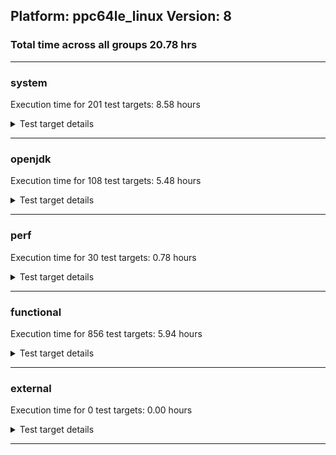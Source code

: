## Platform: ppc64le_linux Version: 8 
### Total time across all groups 20.78 hrs 
---

###  system
 Execution time for  201  test targets:  8.58  hours
<details><summary>Test target details</summary>

| Test Target Name | Time |
| --- | --- |
| TestJlmRemoteThreadAuth_0 | 758421.00  ms|
| TestJlmRemoteThreadAuth_1 | 730643.00  ms|
| TestJlmRemoteThreadNoAuth_0 | 720322.00  ms|
| TestJlmRemoteThreadNoAuth_1 | 700472.00  ms|
| MiniMix_aot_5m_0 | 691215.00  ms|
| TestJlmRemoteClassAuth_0 | 670221.00  ms|
| TestJlmRemoteClassNoAuth_0 | 651254.00  ms|
| TestJlmRemoteClassAuth_1 | 645813.00  ms|
| TestJlmRemoteClassNoAuth_1 | 628321.00  ms|
| SharedClasses.SCM23.MultiCL_0 | 563553.00  ms|
| SharedClasses.SCM23.MultiCL_1 | 494131.00  ms|
| SharedClasses.SCM23.MultiThreadMultiCL_1 | 412065.00  ms|
| SharedClasses.SCM23.MultiThreadMultiCL_0 | 399437.00  ms|
| TestJlmRemoteMemoryAuth_0 | 355839.00  ms|
| ConcurrentLoadTest_5m_1 | 350662.00  ms|
| ConcurrentLoadTest_5m_0 | 347941.00  ms|
| MiniMix_5m_0 | 345604.00  ms|
| TestJlmRemoteMemoryNoAuth_0 | 344053.00  ms|
| MiniMix_5m_1 | 343866.00  ms|
| MiniMix_5min_jdk8_0 | 331696.00  ms|
| TestJlmRemoteMemoryAuth_1 | 331157.00  ms|
| TestJlmRemoteMemoryNoAuth_1 | 321548.00  ms|
| DBBLoadTest_5m_1 | 312552.00  ms|
| NioLoadTest_5m_1 | 310542.00  ms|
| NioLoadTest_5m_0 | 310447.00  ms|
| DBBLoadTest_5m_0 | 310130.00  ms|
| MauveSingleThrdLoad_J9_5m_0 | 306028.00  ms|
| MauveSingleInvocLoad_J9_5m_0 | 305856.00  ms|
| MauveSingleInvocLoad_J9_5m_1 | 305613.00  ms|
| MauveSingleThrdLoad_J9_5m_1 | 305522.00  ms|
| DaaLoadTest_daa1_5m_0 | 305141.00  ms|
| DaaLoadTest_all_5m_0 | 305055.00  ms|
| MauveMultiThrdLoad_5m_1 | 305054.00  ms|
| LambdaLoadTest_J9_5m_0 | 305054.00  ms|
| LambdaLoadTest_CS_5m_0 | 304980.00  ms|
| DaaLoadTest_daa2_5m_0 | 304977.00  ms|
| DaaLoadTest_daa1_CS_5m_0 | 304907.00  ms|
| DaaLoadTest_daa3_5m_0 | 304827.00  ms|
| DaaLoadTest_all_CS_5m_0 | 304782.00  ms|
| HeapHogLoadTest_5m_0 | 304756.00  ms|
| LambdaLoadTest_HS_5m_1 | 304751.00  ms|
| DaaLoadTest_daa1_5m_1 | 304743.00  ms|
| MauveMultiThrdLoad_5m_0 | 304742.00  ms|
| DaaLoadTest_daa2_CS_5m_0 | 304714.00  ms|
| LambdaLoadTest_J9_5m_1 | 304654.00  ms|
| ObjectTreeLoadTest_5m_0 | 304644.00  ms|
| LambdaLoadTest_HS_5m_0 | 304480.00  ms|
| DaaLoadTest_all_5m_1 | 304475.00  ms|
| DaaLoadTest_daa3_CS_5m_0 | 304474.00  ms|
| ClassLoadingTest_CS_5m_0 | 304468.00  ms|
| DaaLoadTest_daa2_5m_1 | 304468.00  ms|
| MathLoadTest_bigdecimal_CS_5m_0 | 304457.00  ms|
| MathLoadTest_all_CS_5m_0 | 304433.00  ms|
| MathLoadTest_autosimd_CS_5m_0 | 304300.00  ms|
| HeapHogLoadTest_5m_1 | 304214.00  ms|
| DaaLoadTest_daa3_5m_1 | 304184.00  ms|
| ObjectTreeLoadTest_5m_1 | 304137.00  ms|
| ClassLoadingTest_5m_0 | 304137.00  ms|
| MauveSingleInvocLoad_HS_5m_0 | 304129.00  ms|
| MauveSingleThrdLoad_HS_5m_0 | 304129.00  ms|
| ClassLoadingTest_5m_1 | 304002.00  ms|
| MathLoadTest_all_5m_1 | 303934.00  ms|
| MauveSingleThrdLoad_HS_5m_1 | 303868.00  ms|
| MathLoadTest_bigdecimal_5m_1 | 303858.00  ms|
| MauveSingleInvocLoad_HS_5m_1 | 303850.00  ms|
| UtilLoadTest_5m_1 | 303842.00  ms|
| MathLoadTest_autosimd_5m_1 | 303756.00  ms|
| LangLoadTest_5m_1 | 303746.00  ms|
| UtilLoadTest_5m_0 | 303724.00  ms|
| MathLoadTest_bigdecimal_5m_0 | 303720.00  ms|
| MathLoadTest_all_5m_0 | 303676.00  ms|
| LangLoadTest_5m_0 | 303568.00  ms|
| MathLoadTest_autosimd_5m_0 | 303545.00  ms|
| HCRLateAttachWorkload_0 | 266501.00  ms|
| HCRLateAttachWorkload_1 | 255337.00  ms|
| SharedClasses.SCM23.MultiThread_1 | 235231.00  ms|
| SharedClasses.SCM23.MultiThread_0 | 232270.00  ms|
| MauveSingleThrdLoad_HS_0 | 207944.00  ms|
| SharedClasses.SCM01.SingleCL_0 | 190752.00  ms|
| MauveMultiThrdLoad_0 | 162693.00  ms|
| ConcurrentLoadTest_0 | 161741.00  ms|
| TestJlmRemoteNotifierProxyAuth_0 | 149087.00  ms|
| TestJlmRemoteNotifierProxyAuth_1 | 145368.00  ms|
| NioLoadTest_0 | 141283.00  ms|
| SharedClasses.SCM01.MultiCL_0 | 129537.00  ms|
| SharedClasses.SCM01.MultiCL_1 | 128225.00  ms|
| SC_Softmx_UpDown_1 | 120855.00  ms|
| SC_Softmx_UpDown_0 | 116338.00  ms|
| SC_Softmx_Increase_1 | 110055.00  ms|
| SC_Softmx_Increase_0 | 109478.00  ms|
| SharedClassesAPI_0 | 100054.00  ms|
| SharedClassesAPI_1 | 98353.00  ms|
| SharedClasses.SCM01.MultiThreadMultiCL_1 | 97592.00  ms|
| MathLoadTest_all_0 | 96601.00  ms|
| SharedClasses.SCM01.MultiThreadMultiCL_0 | 94865.00  ms|
| MathLoadTest_bigdecimal_0 | 88158.00  ms|
| SharedClasses.SCM01.MultiThread_1 | 64933.00  ms|
| SharedClasses.SCM01.MultiThread_0 | 64523.00  ms|
| SharedClasses.SCM23.SingleCL_1 | 49148.00  ms|
| SharedClasses.SCM23.SingleCL_0 | 48387.00  ms|
| SharedClasses.SCM01.SingleCL_1 | 48186.00  ms|
| ParallelStreamsLoadTest_J9_0 | 45483.00  ms|
| ParallelStreamsLoadTest_CS_0 | 44926.00  ms|
| ParallelStreamsLoadTest_J9_1 | 41747.00  ms|
| ClassLoadingTest_0 | 39599.00  ms|
| LockingLoadTest_0 | 33809.00  ms|
| LockingLoadTest_1 | 32738.00  ms|
| TestJlmLocal_0 | 28207.00  ms|
| ParallelStreamsLoadTest_HS_1 | 28205.00  ms|
| TestJlmLocal_1 | 27293.00  ms|
| ParallelStreamsLoadTest_HS_0 | 26866.00  ms|
| SharedClassesWorkload_0 | 19622.00  ms|
| SharedClassesWorkload_1 | 19517.00  ms|
| DirectByteBufferLoadTest_0 | 19205.00  ms|
| OAuthTest_0 | 13990.00  ms|
| UtilLoadTest_0 | 8685.00  ms|
| LangLoadTest_0 | 8518.00  ms|
| MauveSingleInvocLoad_HS_0 | 7767.00  ms|
| MathLoadTest_autosimd_0 | 5867.00  ms|
| jcstress_SampleTestBench_0 | 5855.00  ms|
| TestIBMJlmLocal_0 | 2933.00  ms|
| TestIBMJlmLocal_1 | 2728.00  ms|
| LambdaLoadTest_Hotspot_0 | 2605.00  ms|
| MachineInfo_0 | 653.00  ms|
| JdiTest_2 | 21.00  ms|
| JdiTest_1 | 21.00  ms|
| JdiTest_0 | 21.00  ms|
| MauveSingleInvocLoad_CS_5m_0 | 20.00  ms|
| MauveSingleThrdLoad_CS_5m_0 | 20.00  ms|
| MauveMultiThrdLoad_CS_5m_0 | 19.00  ms|
| TestJlmRemoteMemoryNoAuth_2 | 19.00  ms|
| ConcurrentLoadTest_5m_2 | 17.00  ms|
| MiniMix_5m_2 | 17.00  ms|
| MathLoadTest_all_5m_2 | 17.00  ms|
| DBBLoadTest_5m_2 | 17.00  ms|
| LockingLoadTest_2 | 17.00  ms|
| UtilLoadTest_5m_2 | 16.00  ms|
| SC_Softmx_JitAot_Linux_1 | 16.00  ms|
| LangLoadTest_5m_2 | 16.00  ms|
| HCRLateAttachWorkload_2 | 16.00  ms|
| TestIBMJlmRemoteClassNoAuth_SE80_Linux_1 | 16.00  ms|
| TestIBMJlmRemoteClassNoAuth_SE80_0 | 16.00  ms|
| SC_Softmx_JitAot_Linux_0 | 16.00  ms|
| TestIBMJlmRemoteClassAuth_SE80_1 | 16.00  ms|
| TestJlmRemoteMemoryAuth_2 | 15.00  ms|
| SC_Softmx_JitAot_1 | 15.00  ms|
| SC_Softmx_JitAot_0 | 15.00  ms|
| MauveMultiThrdLoad_5m_2 | 15.00  ms|
| TestIBMJlmRemoteClassAuth_SE80_0 | 15.00  ms|
| ClassLoadingTest_5m_2 | 15.00  ms|
| TestIBMJlmRemoteClassAuth_SE80_Linux_1 | 15.00  ms|
| TestIBMJlmRemoteMemoryNoAuth_SE80_Linux_0 | 15.00  ms|
| TestIBMJlmRemoteMemoryAuth_SE80_Linux_0 | 15.00  ms|
| MauveSingleInvocLoad_HS_5m_2 | 15.00  ms|
| TestJlmRemoteClassNoAuth_2 | 15.00  ms|
| TestIBMJlmRemoteClassNoAuth_SE80_1 | 15.00  ms|
| TestJlmRemoteThreadNoAuth_2 | 15.00  ms|
| TestIBMJlmRemoteMemoryNoAuth_SE80_Linux_1 | 15.00  ms|
| TestIBMJlmRemoteMemoryNoAuth_SE80_0 | 15.00  ms|
| TestIBMJlmRemoteClassNoAuth_SE80_Linux_0 | 15.00  ms|
| TestIBMJlmRemoteMemoryAuth_SE80_Linux_1 | 15.00  ms|
| TestIBMJlmRemoteMemoryAuth_SE80_1 | 15.00  ms|
| TestJlmRemoteNotifierProxyAuth_2 | 15.00  ms|
| TestIBMJlmRemoteClassAuth_SE80_Linux_0 | 15.00  ms|
| MathLoadTest_autosimd_5m_2 | 14.00  ms|
| TestIBMJlmRemoteMemoryNoAuth_SE80_1 | 14.00  ms|
| TestIBMJlmRemoteMemoryAuth_SE80_0 | 14.00  ms|
| TestJlmRemoteThreadAuth_2 | 14.00  ms|
| TestJlmLocal_2 | 14.00  ms|
| TestJlmRemoteClassAuth_2 | 14.00  ms|
| MathLoadTest_bigdecimal_5m_2 | 14.00  ms|
| LambdaLoadTest_HS_5m_2 | 14.00  ms|
| NioLoadTest_5m_2 | 14.00  ms|
| MauveSingleThrdLoad_HS_1 | 14.00  ms|
| UtilLoadTest_2 | 14.00  ms|
| ParallelStreamsLoadTest_HS_2 | 13.00  ms|
| MauveSingleThrdLoad_HS_5m_2 | 13.00  ms|
| UtilLoadTest_1 | 13.00  ms|
| ClassLoadingTest_2 | 13.00  ms|
| MauveMultiThrdLoad_2 | 13.00  ms|
| ClassLoadingTest_1 | 13.00  ms|
| MathLoadTest_all_1 | 13.00  ms|
| MathLoadTest_bigdecimal_1 | 13.00  ms|
| MathLoadTest_all_2 | 13.00  ms|
| MathLoadTest_autosimd_1 | 13.00  ms|
| MathLoadTest_autosimd_2 | 13.00  ms|
| LangLoadTest_1 | 13.00  ms|
| MauveMultiThrdLoad_1 | 13.00  ms|
| NioLoadTest_2 | 13.00  ms|
| ConcurrentLoadTest_2 | 12.00  ms|
| MauveSingleInvocLoad_HS_1 | 12.00  ms|
| ConcurrentLoadTest_1 | 12.00  ms|
| LangLoadTest_2 | 12.00  ms|
| DirectByteBufferLoadTest_1 | 12.00  ms|
| LambdaLoadTest_Hotspot_1 | 12.00  ms|
| MathLoadTest_bigdecimal_2 | 12.00  ms|
| NioLoadTest_1 | 12.00  ms|
| MauveSingleInvocLoad_HS_2 | 12.00  ms|
| DirectByteBufferLoadTest_2 | 12.00  ms|
| MauveSingleThrdLoad_HS_2 | 12.00  ms|
| LambdaLoadTest_Hotspot_2 | 12.00  ms|
</details>

---

###  openjdk
 Execution time for  108  test targets:  5.48  hours
<details><summary>Test target details</summary>

| Test Target Name | Time |
| --- | --- |
| jdk_security3_1 | 1283429.00  ms|
| jdk_security3_0 | 1266617.00  ms|
| hotspot_jre_0 | 1213611.00  ms|
| jdk_jfr_0 | 1163857.00  ms|
| jdk_jfr_1 | 1017109.00  ms|
| hotspot_jre_1 | 1016337.00  ms|
| jdk_other_0 | 981090.00  ms|
| jdk_other_1 | 978230.00  ms|
| jdk_nio_0 | 807842.00  ms|
| jdk_util_0 | 744400.00  ms|
| jdk_nio_1 | 715399.00  ms|
| jdk_util_1 | 677623.00  ms|
| jdk_jdi_0 | 585694.00  ms|
| jdk_rmi_0 | 518467.00  ms|
| jdk_rmi_1 | 478232.00  ms|
| jdk_net_0 | 371628.00  ms|
| jdk_net_1 | 346414.00  ms|
| jdk_jmx_0 | 309957.00  ms|
| hotspot_custom_0 | 306887.00  ms|
| hotspot_custom_1 | 305746.00  ms|
| jdk_beans_0 | 280633.00  ms|
| jdk_tools_0 | 265804.00  ms|
| jdk_lang_1 | 262642.00  ms|
| jdk_lang_0 | 241206.00  ms|
| jdk_jmx_1 | 236428.00  ms|
| jdk_security4_0 | 233601.00  ms|
| jdk_security4_1 | 232058.00  ms|
| jdk_tools_1 | 180873.00  ms|
| jdk_jdi_jdk8_1 | 180649.00  ms|
| jdk_jdi_jdk8_0 | 179954.00  ms|
| jdk_imageio_1 | 176037.00  ms|
| jdk_beans_1 | 175188.00  ms|
| jdk_imageio_0 | 170796.00  ms|
| jdk_instrument_0 | 166899.00  ms|
| jdk_instrument_1 | 140285.00  ms|
| jdk_security1_0 | 139855.00  ms|
| jdk_math_0 | 139292.00  ms|
| jdk_security1_1 | 137008.00  ms|
| jdk_math_1 | 135029.00  ms|
| jdk_security2_0 | 128264.00  ms|
| jdk_security2_1 | 120903.00  ms|
| jdk_time_0 | 105256.00  ms|
| jdk_io_0 | 97294.00  ms|
| jdk_time_1 | 94727.00  ms|
| jdk_io_1 | 85589.00  ms|
| jdk_management_0 | 71080.00  ms|
| jdk_management_1 | 56012.00  ms|
| jdk_text_0 | 48291.00  ms|
| jdk_text_1 | 40078.00  ms|
| jdk_custom_0 | 37862.00  ms|
| jdk_custom_1 | 28812.00  ms|
| langtools_custom_0 | 11014.00  ms|
| langtools_custom_1 | 7842.00  ms|
| hotspot_compiler_0 | 5873.00  ms|
| hotspot_compiler_1 | 4419.00  ms|
| hotspot_serviceability_1 | 4373.00  ms|
| hotspot_gc_1 | 4368.00  ms|
| hotspot_serviceability_0 | 4252.00  ms|
| hotspot_gc_0 | 4199.00  ms|
| hotspot_runtime_1 | 3946.00  ms|
| hotspot_runtime_0 | 3941.00  ms|
| hotspot_all_0 | 3752.00  ms|
| jdk_swing_2 | 27.00  ms|
| jdk_2d_1 | 21.00  ms|
| jdk_security4_2 | 20.00  ms|
| jdk_awt_0 | 20.00  ms|
| jdk_awt_2 | 20.00  ms|
| jdk_sound_0 | 19.00  ms|
| jdk_sound_2 | 19.00  ms|
| jdk_2d_2 | 19.00  ms|
| jdk_2d_0 | 19.00  ms|
| jdk_swing_1 | 18.00  ms|
| jdk_awt_1 | 18.00  ms|
| jdk_sound_1 | 18.00  ms|
| jdk_jdi_jdk8_2 | 18.00  ms|
| jdk_swing_0 | 17.00  ms|
| jdk_custom_2 | 17.00  ms|
| hotspot_all_1 | 17.00  ms|
| jdk_net_2 | 16.00  ms|
| jdk_lang_2 | 16.00  ms|
| jdk_instrument_2 | 16.00  ms|
| jdk_util_2 | 16.00  ms|
| jdk_nio_2 | 16.00  ms|
| jdk_management_2 | 16.00  ms|
| jdk_tools_2 | 15.00  ms|
| jdk_math_2 | 15.00  ms|
| jdk_jmx_2 | 15.00  ms|
| jdk_time_2 | 15.00  ms|
| jdk_other_2 | 15.00  ms|
| jdk_jfr_2 | 15.00  ms|
| jdk_beans_2 | 15.00  ms|
| hotspot_all_2 | 15.00  ms|
| jdk_security3_2 | 15.00  ms|
| jdk_text_2 | 14.00  ms|
| jdk_security2_2 | 14.00  ms|
| jdk_security1_2 | 14.00  ms|
| jdk_rmi_2 | 14.00  ms|
| hotspot_compiler_2 | 14.00  ms|
| jdk_imageio_2 | 14.00  ms|
| hotspot_jre_2 | 14.00  ms|
| hotspot_serviceability_2 | 14.00  ms|
| jdk_io_2 | 13.00  ms|
| langtools_custom_2 | 13.00  ms|
| hotspot_custom_2 | 13.00  ms|
| hotspot_runtime_2 | 13.00  ms|
| hotspot_gc_2 | 13.00  ms|
| jdk_jdi_1 | 11.00  ms|
| jdk_jdi_2 | 11.00  ms|
</details>

---

###  perf
 Execution time for  30  test targets:  0.78  hours
<details><summary>Test target details</summary>

| Test Target Name | Time |
| --- | --- |
| renaissance-fj-kmeans_0 | 434206.00  ms|
| renaissance-movie-lens_0 | 390105.00  ms|
| renaissance-als_0 | 321516.00  ms|
| renaissance-future-genetic_0 | 281900.00  ms|
| renaissance-chi-square_0 | 199749.00  ms|
| renaissance-philosophers_0 | 183571.00  ms|
| renaissance-gauss-mix_0 | 172015.00  ms|
| renaissance-dec-tree_0 | 160120.00  ms|
| renaissance-mnemonics_0 | 146231.00  ms|
| renaissance-par-mnemonics_0 | 128899.00  ms|
| renaissance-finagle-http_0 | 97934.00  ms|
| renaissance-log-regression_0 | 84536.00  ms|
| dacapo-eclipse_0 | 66420.00  ms|
| renaissance-scala-kmeans_0 | 41426.00  ms|
| dacapo-jython_0 | 31475.00  ms|
| dacapo-h2_0 | 25772.00  ms|
| dacapo-avrora_0 | 15667.00  ms|
| dacapo-sunflow_0 | 8089.00  ms|
| dacapo-pmd_0 | 7042.00  ms|
| dacapo-luindex_0 | 5838.00  ms|
| dacapo-xalan_0 | 4891.00  ms|
| dacapo-fop_0 | 4687.00  ms|
| renaissance-akka-uct_0 | 28.00  ms|
| dacapo-lusearch-fix_0 | 28.00  ms|
| renaissance-naive-bayes_0 | 28.00  ms|
| renaissance-finagle-chirper_0 | 25.00  ms|
| renaissance-db-shootout_0 | 24.00  ms|
| dacapo-tomcat_0 | 22.00  ms|
| IdleMicrobenchmark_J9_0 | 22.00  ms|
| IdleMicrobenchmark_HS_0 | 20.00  ms|
</details>

---

###  functional
 Execution time for  856  test targets:  5.94  hours
<details><summary>Test target details</summary>

| Test Target Name | Time |
| --- | --- |
| cmdLineTester_vmRuntimeState_0 | 1517356.00  ms|
| testJITServer_0 | 707110.00  ms|
| testJITServer_1 | 705731.00  ms|
| testDefaultDisclaimMemory_3 | 695107.00  ms|
| testSoftMxDisclaimMemory_3 | 667687.00  ms|
| testSCCacheManagement_0 | 640984.00  ms|
| SyntheticGCWorkload_DoubleMap_J9_0 | 600698.00  ms|
| testRASAPI_0 | 517661.00  ms|
| jsr292Test_JitCount0_jdk8_0 | 401399.00  ms|
| threadMXBeanTestSuite1_7 | 400900.00  ms|
| jit_hw_0 | 379081.00  ms|
| StringPeepholeTest_0 | 363201.00  ms|
| threadMXBeanTestSuite2_3 | 345091.00  ms|
| threadMXBeanTestSuite2_0 | 344899.00  ms|
| threadMXBeanTestSuite1_4 | 328863.00  ms|
| jit_hwWarm_0 | 308690.00  ms|
| jit_jar_0 | 302207.00  ms|
| cmdLineTester_GCRegressionTests_3 | 259851.00  ms|
| cmdLineTester_GCRegressionTests_2 | 256143.00  ms|
| cmdLineTester_GCRegressionTests_0 | 254684.00  ms|
| cmdLineTester_GCRegressionTests_1 | 252702.00  ms|
| cmdLineTester_jvmtitests_hcr_SE80_3 | 201413.00  ms|
| J9vmTest_4 | 179873.00  ms|
| J9vmTest_3 | 179574.00  ms|
| J9vmTest_0 | 171452.00  ms|
| J9vmTest_5 | 170668.00  ms|
| cmdLineTester_jvmtitests_hcr_OSRG_nongold_SE80_3 | 163313.00  ms|
| cmdLineTester_jvmtitests_hcr_OSRG_nongold_SE80_4 | 162731.00  ms|
| cmdLineTester_jvmtitests_hcr_OSRG_nongold_SE80_1 | 162335.00  ms|
| MBCS_Tests_charsets_0 | 156748.00  ms|
| jsr335tests_SE80_1 | 146961.00  ms|
| MBCS_Tests_charsets8_0 | 145847.00  ms|
| jit_tr_0 | 141718.00  ms|
| cmdLineTester_verbosetest_1 | 127784.00  ms|
| SharedCPEntryInvokerTests_2 | 123056.00  ms|
| TestArrayCopy_0 | 121716.00  ms|
| TestArrayCopy_2 | 121707.00  ms|
| TestArrayCopy_openj9_none_SCC_0 | 121553.00  ms|
| TestArrayCopy_openj9_none_SCC_2 | 121547.00  ms|
| TestArrayCopy_3 | 121440.00  ms|
| TestArrayCopy_1 | 121379.00  ms|
| TestArrayCopy_openj9_none_SCC_3 | 121223.00  ms|
| TestArrayCopy_openj9_none_SCC_1 | 121207.00  ms|
| cmdLineTester_verbosetest_6 | 119977.00  ms|
| cmdLineTester_shrcdbgddrext_1 | 114235.00  ms|
| cmdLineTester_pltest_0 | 114064.00  ms|
| cmdLineTester_verbosetest_2 | 111242.00  ms|
| jsr335tests_SE80_3 | 110236.00  ms|
| cmdLineTester_shrcdbgddrext_0 | 109922.00  ms|
| jsr335tests_SE80_5 | 108830.00  ms|
| cmdLineTester_pltest_j9sig_ext_0 | 108081.00  ms|
| cmdLineTester_verbosetest_0 | 104343.00  ms|
| cmdLineTester_verbosetest_3 | 102727.00  ms|
| jsr335tests_SE80_4 | 102084.00  ms|
| jsr335tests_SE80_7 | 98245.00  ms|
| jsr335tests_SE80_2 | 89759.00  ms|
| cmdLineTester_fieldwatchtests_0 | 86031.00  ms|
| gc_rwlocktest_0 | 80117.00  ms|
| jsr335tests_SE80_0 | 79339.00  ms|
| gcPolicyNogcOOMTest_0 | 75348.00  ms|
| testSoftMxDisclaimMemory_1 | 72388.00  ms|
| cmdLineTester_classesdbgddrext_1 | 71868.00  ms|
| cmdLineTester_jvmtitests_hcr_OSRG_nongold_SE80_0 | 70420.00  ms|
| testSoftMxLocal_3 | 69316.00  ms|
| cmdLineTester_classesdbgddrext_0 | 66898.00  ms|
| testOSMXBeanLocal_0 | 66424.00  ms|
| testOSMXBeanLocal_1 | 66179.00  ms|
| cmdLineTest_J9test_extended_0 | 66078.00  ms|
| testvmcheck_0 | 65246.00  ms|
| testSoftMxLocal_1 | 63237.00  ms|
| testSoftMxLocal_2 | 62128.00  ms|
| testOSMXBeanRemote_0 | 62109.00  ms|
| testGuestOSMXBeanRemote_0 | 61820.00  ms|
| testOSMXBeanRemote_1 | 61743.00  ms|
| testGuestOSMXBeanRemote_1 | 61726.00  ms|
| regressionBucketDefault_0 | 61641.00  ms|
| regressionBucketDefault_1 | 61602.00  ms|
| testvmcheck_1 | 60767.00  ms|
| cmdLineTester_loopReduction_0 | 60373.00  ms|
| testvmcheck_5 | 60068.00  ms|
| testSoftMxLocal_0 | 59883.00  ms|
| testvmcheck_4 | 59386.00  ms|
| testvmcheck_6 | 58982.00  ms|
| memleaksTest_0 | 57960.00  ms|
| testDDRExt_Callsites_0 | 54369.00  ms|
| cmdLineTester_callsitedbgddrext_openj9_0 | 53775.00  ms|
| cmdLineTester_decompilationTests_0 | 51468.00  ms|
| cmdLineTester_decompilationTests_1 | 50721.00  ms|
| testSoftMxDisclaimMemory_2 | 49817.00  ms|
| TestJcmd_0 | 49125.00  ms|
| JCL_Test_SE80_0 | 48662.00  ms|
| JCL_Test_SE80_1 | 48535.00  ms|
| JCL_Test_SE80_2 | 48353.00  ms|
| SCURLClassLoaderTests_SE80_0 | 45963.00  ms|
| cmdLineTester_jvmtitests_2 | 45716.00  ms|
| SCURLClassLoaderNPTests_SE80_1 | 45703.00  ms|
| cmdLineTester_GCCheck_3 | 45625.00  ms|
| cmdLineTester_GCCheck_0 | 45567.00  ms|
| SCURLClassLoaderNPTests_SE80_0 | 45336.00  ms|
| cmdLineTester_jvmtitests_1 | 45257.00  ms|
| SCURLClassLoaderTests_SE80_1 | 45130.00  ms|
| cmdLineTester_GCCheck_2 | 44734.00  ms|
| cmdLineTester_jvmtitests_0 | 44326.00  ms|
| cmdLineTester_jvmtitests_8 | 44180.00  ms|
| MBCS_Tests_jdbc41_ja_JP_linux_0 | 44083.00  ms|
| cmdLineTester_jvmtitests_7 | 42450.00  ms|
| cmdLineTester_jvmtitests_6 | 42429.00  ms|
| testOpenJ9DiagnosticsMXBean_0 | 42336.00  ms|
| cmdLineTester_dumpromclasstests_0 | 40625.00  ms|
| ThreadRegressionTests_0 | 40463.00  ms|
| cmdLineTester_GCCheck_1 | 40373.00  ms|
| ThreadRegressionTests_4 | 40256.00  ms|
| testSCCMLSnapshot_0 | 40004.00  ms|
| testSCCMLSnapshot_1 | 39636.00  ms|
| testDDRExt_Class_0 | 38714.00  ms|
| testSoftMxDisclaimMemory_0 | 36387.00  ms|
| TestAttachAPI_SE80_0 | 35953.00  ms|
| MBCS_Tests_jdbc41_ko_KR_linux_0 | 34883.00  ms|
| threadMXBeanTimedParkTest_3 | 34694.00  ms|
| threadMXBeanTimedParkTest_0 | 34640.00  ms|
| VmArgumentTests_0 | 33150.00  ms|
| jit_vich_0 | 31324.00  ms|
| cmdLineTest_J9test_common_0 | 31223.00  ms|
| cmdLineTester_fastClassHashTable_0 | 30957.00  ms|
| testDDRExt_SharedClasses_0 | 30889.00  ms|
| cmdLineTester_jvmtitests_debug_openj9_none_SCC_7 | 30678.00  ms|
| MBCS_Tests_jdbc41_zh_CN_linux_0 | 30307.00  ms|
| cmdLineTester_jvmtitests_debug_openj9_none_SCC_10 | 30191.00  ms|
| cmdLineTester_jvmtitests_debug_openj9_none_SCC_3 | 30177.00  ms|
| cmdLineTester_jvmtitests_debug_openj9_none_SCC_8 | 29928.00  ms|
| cmdLineTester_jvmtitests_debug_openj9_none_SCC_6 | 29052.00  ms|
| cmdLineTester_jvmtitests_debug_openj9_none_SCC_1 | 28778.00  ms|
| testDDRExtJunit_StackMap_0 | 28414.00  ms|
| cmdLineTester_jython_6 | 27536.00  ms|
| cmdLineTester_jvmtitests_hcr_SE80_4 | 26856.00  ms|
| cmdLineTester_jython_3 | 26706.00  ms|
| testDDRExtJunit_CollisionResilientHashtable_0 | 26449.00  ms|
| testDDRExt_General_0 | 26275.00  ms|
| cmdLineTester_jvmtitests_hcr_SE80_8 | 25976.00  ms|
| cmdLineTester_jvmtitests_hcr_SE80_9 | 25960.00  ms|
| cmdLineTester_jvmtitests_hcr_SE80_2 | 25941.00  ms|
| cmdLineTester_jvmtitests_hcr_SE80_10 | 25870.00  ms|
| cmdLineTester_jvmtitests_hcr_SE80_0 | 25734.00  ms|
| cmdLineTester_SCHelperCompatTests_unix_0 | 25730.00  ms|
| MBCS_Tests_jdbc41_zh_TW_linux_0 | 25714.00  ms|
| cmdLineTester_jvmtitests_hcr_SE80_1 | 25655.00  ms|
| cmdLineTester_SCHelperCompatTests_unix_1 | 25621.00  ms|
| cmdLineTester_XcheckJNI_0 | 25477.00  ms|
| testDDRExtJunit_FindExtThread_0 | 24688.00  ms|
| testDDRExtJunit_MonitorsAndDeadlock4_1 | 24230.00  ms|
| jit_recognizedMethod_4 | 24184.00  ms|
| threadMXBeanTestSuite1_0 | 23684.00  ms|
| threadMXBeanTestSuite1_3 | 23365.00  ms|
| testDDRExtJunit_MonitorsAndDeadlock3_1 | 23328.00  ms|
| testDDRExtJunit_MonitorsAndDeadlock2_1 | 22575.00  ms|
| testDDRExtJunit_MonitorsAndDeadlock5_1 | 22323.00  ms|
| testDDRExt_JITExt_0 | 22319.00  ms|
| shrtest_linux_SE80_1 | 22036.00  ms|
| shrtest_linux_SE80_0 | 21633.00  ms|
| cmdLineTester_SCURLHelperTests_80_0 | 21623.00  ms|
| cmdLineTester_SCURLHelperTests_80_1 | 21526.00  ms|
| testDefaultDisclaimMemory_2 | 21498.00  ms|
| testDDRExtJunit_MonitorsAndDeadlock6_1 | 21301.00  ms|
| cmdLineTester_GCRotatingVerboseLogTests_0 | 20980.00  ms|
| cmdLineTester_GCRotatingVerboseLogTests_4 | 20945.00  ms|
| cmdLineTester_GCRotatingVerboseLogTests_2 | 20943.00  ms|
| cmdLineTester_GCRotatingVerboseLogTests_3 | 20930.00  ms|
| cmdLineTester_GCRotatingVerboseLogTests_1 | 20925.00  ms|
| testDefaultDisclaimMemory_1 | 19696.00  ms|
| cmdLineTester_decompilationTests_nongold_0 | 19536.00  ms|
| TestFileLocking_SE80_0 | 19436.00  ms|
| testSCCMLTests2_1 | 19147.00  ms|
| cmdLineTester_decompilationTests_nongold_3 | 19119.00  ms|
| SharedClassesSysVTesting_0 | 18953.00  ms|
| testJCMMXBeanRemote_SE80_1 | 18745.00  ms|
| testJCMMXBeanRemote_SE80_0 | 18676.00  ms|
| jsr292Test_jdk8_special_0 | 18504.00  ms|
| jsr292Test_jdk8_0 | 18194.00  ms|
| fibTest_0 | 18183.00  ms|
| testSCCMLTests4_1 | 18155.00  ms|
| TestAttachErrorHandling_SE80_0 | 18081.00  ms|
| JCL_TEST_Java-Security_SE80_0 | 17938.00  ms|
| testDDRExtJunit_MonitorsAndDeadlock1_1 | 17769.00  ms|
| testSCCMLTests2_0 | 17497.00  ms|
| testSCCMLTests3_0 | 17331.00  ms|
| jit_jitt_1 | 16641.00  ms|
| jit_jitt_0 | 16561.00  ms|
| jit_jitt_2 | 16522.00  ms|
| cmdLineTester_jython_1 | 16472.00  ms|
| jit_jitt_3 | 16439.00  ms|
| jit_jitt_openj9_none_SCC_3 | 16404.00  ms|
| jit_jitt_openj9_none_SCC_2 | 16299.00  ms|
| jit_jitt_openj9_none_SCC_0 | 16241.00  ms|
| cmdLineTester_jython_4 | 16193.00  ms|
| jit_jitt_openj9_none_SCC_1 | 16183.00  ms|
| testSCCMLTests1_openj9_0 | 15543.00  ms|
| testSCCMLTests3_1 | 15413.00  ms|
| testSCCMLTests1_openj9_1 | 14990.00  ms|
| TestRefreshGCSpecialClassesCache_BCI_EXTENDED_HCR_JIT_ON_SE80_0 | 14930.00  ms|
| TestFlushReflectionCache_SE80_2 | 14774.00  ms|
| TestRefreshGCSpecialClassesCache_BCI_FAST_HCR_JIT_ON_SE80_0 | 14596.00  ms|
| TestRefreshGCSpecialClassesCache_NOBCI_JIT_ON_SE80_0 | 14469.00  ms|
| memoryCategories_0 | 14255.00  ms|
| testDDRExtJunit_MonitorsAndDeadlock4_0 | 13885.00  ms|
| gcNotificationTest_OptAvgpause_1 | 13459.00  ms|
| gcNotificationTest_GenCon_1 | 13452.00  ms|
| gcNotificationTest_Balanced_0 | 13445.00  ms|
| gcNotificationTest_Balanced_1 | 13431.00  ms|
| gcNotificationTest_GenCon_0 | 13430.00  ms|
| gcNotificationTest_OptAvgpause_0 | 13425.00  ms|
| gcNotificationTest_Optthruput_0 | 13415.00  ms|
| gcNotificationTest_Optthruput_1 | 13380.00  ms|
| testDDRExtJunit_MonitorsAndDeadlock2_0 | 13209.00  ms|
| testDDRExtJunit_MonitorsAndDeadlock5_0 | 13185.00  ms|
| testDDRExtJunit_MonitorsAndDeadlock3_0 | 13184.00  ms|
| testDDRExtJunit_MonitorsAndDeadlock1_0 | 13154.00  ms|
| testDDRExtJunit_MonitorsAndDeadlock6_0 | 13097.00  ms|
| cmdLineTester_jvmtitests_debug_7 | 13016.00  ms|
| JCL_Test_JITHelpers_SE80_1 | 12633.00  ms|
| cmdLineTester_jython_5 | 12547.00  ms|
| cmdLineTester_jvmtitests_debug_6 | 12517.00  ms|
| cmdLineTester_jython_2 | 12442.00  ms|
| JCL_Test_JITHelpers_SE80_0 | 12242.00  ms|
| jit_recognizedMethod_1 | 12232.00  ms|
| testSCCMLTests4_0 | 12137.00  ms|
| jit_jitt_array_4 | 11906.00  ms|
| jit_jitt_array_3 | 11883.00  ms|
| jit_jitt_array_5 | 11853.00  ms|
| jit_jitt_array_0 | 11838.00  ms|
| jit_jitt_array_2 | 11801.00  ms|
| jit_jitt_array_6 | 11754.00  ms|
| testDefaultDisclaimMemory_0 | 11663.00  ms|
| jit_hw_1 | 11424.00  ms|
| testSCCMLTests6_0 | 11398.00  ms|
| cmdLineTester_jvmtitests_debug_8 | 11273.00  ms|
| cmdLineTester_jvmtitests_debug_3 | 11248.00  ms|
| testSCCMLTests6_1 | 11246.00  ms|
| jit_hw_2 | 11224.00  ms|
| cmdLineTester_jvmtitests_debug_10 | 11046.00  ms|
| cmdLineTester_jvmtitests_debug_1 | 10771.00  ms|
| testSCCMLSoftmx_0 | 10744.00  ms|
| testSoftMxNotDisclaimMemory_0 | 10514.00  ms|
| testSCCMLSoftmx_1 | 10506.00  ms|
| testSoftMxNotDisclaimMemory_1 | 10347.00  ms|
| testSoftMxNotDisclaimMemory_2 | 10346.00  ms|
| stringConcatOptTest_1 | 10166.00  ms|
| jit_recognizedMethod_3 | 10115.00  ms|
| testSCCMLTests5_0 | 9933.00  ms|
| stringConcatOptTest_0 | 9862.00  ms|
| JCL_Test_JITHelpers_SE80_3 | 9780.00  ms|
| jit_recognizedMethod_2 | 9622.00  ms|
| testSCCMLTests5_1 | 9563.00  ms|
| jit_jitt_array_compress_2 | 9452.00  ms|
| JCL_Test_JITHelpers_SE80_2 | 9445.00  ms|
| jit_jitt_array_compress_0 | 9378.00  ms|
| jit_jitt_array_compress_3 | 9329.00  ms|
| jit_jitt_array_compress_1 | 9323.00  ms|
| jit_jitt_array_1 | 9315.00  ms|
| MBCS_Tests_urlclassloader_ja_JP_linux_0 | 8774.00  ms|
| TestJps_SE80_0 | 8618.00  ms|
| MBCS_Tests_annotation_ko_KR_linux_0 | 8569.00  ms|
| MBCS_Tests_annotation_zh_TW_linux_0 | 8541.00  ms|
| MBCS_Tests_annotation_zh_CN_linux_0 | 8335.00  ms|
| MBCS_Tests_annotation_ja_JP_linux_0 | 8323.00  ms|
| JLM_Tests_interface_SE80_1 | 7608.00  ms|
| JLM_Tests_interface_SE80_0 | 7588.00  ms|
| SoftmxRASTest2_3 | 7548.00  ms|
| SoftmxRASTest1_3 | 6751.00  ms|
| pthreadDestructor_0 | 6355.00  ms|
| pthreadDestructor_1 | 6344.00  ms|
| cmdLineTester_lockWordAlignment_Object_Standard_0 | 6337.00  ms|
| MBCS_Tests_coin_ja_JP_linux_0 | 6312.00  ms|
| MBCS_Tests_coin_zh_CN_linux_0 | 6217.00  ms|
| cmdLineTest_gpTest_0 | 6193.00  ms|
| cmdLineTester_test_0 | 6139.00  ms|
| UnsafeTests_SE80_1 | 6115.00  ms|
| MBCS_Tests_urlclassloader_zh_CN_linux_0 | 6101.00  ms|
| MBCS_Tests_urlclassloader_zh_TW_linux_0 | 6098.00  ms|
| UnsafeTests_SE80_0 | 6061.00  ms|
| MBCS_Tests_coin_ko_KR_linux_0 | 6037.00  ms|
| MBCS_Tests_coin_zh_TW_linux_0 | 6012.00  ms|
| cmdLineTester_SCCommandLineOptionTests_0 | 5995.00  ms|
| UnsafeTests_SE80_2 | 5995.00  ms|
| cmdLineTester_lockWordAlignment_Object_d_0 | 5956.00  ms|
| cmdLineTester_SCCommandLineOptionTests_1 | 5802.00  ms|
| CDSAdaptorTest_0 | 5775.00  ms|
| cmdLineTester_hangTest_0 | 5711.00  ms|
| cmdLineTester_lockWordAlignment_Object_iii_0 | 5692.00  ms|
| cmdLineTester_lockWordAlignment_Object_ii_0 | 5639.00  ms|
| cmdLineTester_lockWordAlignment_Object_i_0 | 5559.00  ms|
| MBCS_Tests_urlclassloader_ko_KR_linux_0 | 4920.00  ms|
| cmdLineTester_jython_0 | 4632.00  ms|
| HashPerformance_0 | 4628.00  ms|
| testJCMMXBeanLocal_SE80_0 | 4592.00  ms|
| cmdLineTester_locales_0 | 4565.00  ms|
| testSCCMLAotMethodOperation_1 | 4547.00  ms|
| finalizerTest_0 | 4395.00  ms|
| testSCCMLAotMethodOperation_0 | 4395.00  ms|
| SecurityTests_0 | 4305.00  ms|
| AttachAPISanity_SE80_0 | 4213.00  ms|
| xlpTests_0 | 4188.00  ms|
| SharedCPEntryInvokerTests_0 | 4098.00  ms|
| xlpTests_1 | 4087.00  ms|
| SharedCPEntryInvokerTests_1 | 4031.00  ms|
| gcPolicyNogcTest_1 | 4024.00  ms|
| cmdLineTester_DataHelperTests_0 | 4013.00  ms|
| cmdLineTester_DataHelperTests_1 | 3967.00  ms|
| testJCMMXBeanLocal_SE80_1 | 3856.00  ms|
| gcPolicyNogcTest_0 | 3829.00  ms|
| threadMXBeanTimersTest_3 | 3680.00  ms|
| ContendedFieldsTests_80_0 | 3663.00  ms|
| testContendedClassLoading_0 | 3644.00  ms|
| threadMXBeanTimersTest_0 | 3642.00  ms|
| jniargtests_1 | 3572.00  ms|
| cmdLineTest_sigabrtHandlingTest_0 | 3523.00  ms|
| jniargtests_2 | 3436.00  ms|
| cmdLineTest_sigxfszHandlingTest_0 | 3435.00  ms|
| cmdLineTester_StoreFilterTests_unix_0 | 3428.00  ms|
| jsr335_interfacePrivateMethod_0 | 3364.00  ms|
| cmdLineTester_xlogTests_0 | 3206.00  ms|
| xlpCodeCacheTests_1 | 3184.00  ms|
| jit_ra_0 | 3157.00  ms|
| TestJmap_SE80_0 | 3083.00  ms|
| xlpCodeCacheTests_3 | 3078.00  ms|
| testCompilerArguments_0 | 3075.00  ms|
| TestJstack_SE80_0 | 3069.00  ms|
| TestManagementAgent_SE80_0 | 3028.00  ms|
| cmdLineTester_javaAssertions_0 | 3019.00  ms|
| cmdLineTester_libpathTestRtf_0 | 3009.00  ms|
| jit_recognizedMethod_0 | 2974.00  ms|
| MBCS_Tests_IDN_ko_KR_linux_0 | 2907.00  ms|
| floatSanityTests_0 | 2877.00  ms|
| floatSanityTests_2 | 2869.00  ms|
| floatSanityTests_1 | 2852.00  ms|
| gcPolicyNogcOOMTest_1 | 2806.00  ms|
| SoftmxRASTest1_0 | 2791.00  ms|
| JCL_TEST_MathMethods_0 | 2699.00  ms|
| HashConsistency_0 | 2692.00  ms|
| MBCS_Tests_IDN_ja_JP_linux_0 | 2684.00  ms|
| SoftmxRASTest2_0 | 2648.00  ms|
| TestSunAttachClasses_SE80_0 | 2603.00  ms|
| testSoftMxDisclaimMemory_GC_3 | 2570.00  ms|
| xlpCodeCacheTests_0 | 2564.00  ms|
| j9vmClassUnloading_4 | 2509.00  ms|
| j9vmClassUnloading_0 | 2495.00  ms|
| j9vmClassUnloading_3 | 2493.00  ms|
| xlpCodeCacheTests_2 | 2433.00  ms|
| SIMDCommonedAddressTest_0 | 2410.00  ms|
| j9vmClassUnloading_5 | 2407.00  ms|
| ContendedFieldsTests_80_1 | 2351.00  ms|
| SeqLoadSimplificationTest_0 | 2296.00  ms|
| SoftmxRASTest1_1 | 2295.00  ms|
| jsr335_interfacePrivateMethod_1 | 2289.00  ms|
| memoryMXBeanShutdownTest_0 | 2282.00  ms|
| testCpuUtilization_testSingleCpuLoadObject_0 | 2255.00  ms|
| BNDCHKSimplifyTest_0 | 2250.00  ms|
| SoftmxRASTest1_2 | 2219.00  ms|
| jit_compareAndBranch_0 | 2219.00  ms|
| testCpuUtilization_testMxBean_0 | 2208.00  ms|
| SoftmxRASTest2_1 | 2162.00  ms|
| SoftmxRASTest2_2 | 2149.00  ms|
| SIMDOptTest_0 | 2143.00  ms|
| JLM_Tests_class_SE80_1 | 2120.00  ms|
| JLM_Tests_class_SE80_0 | 2089.00  ms|
| cmdLineTester_J9securityTests_SE80_0 | 2051.00  ms|
| testClassLoadingDelegation_0 | 2040.00  ms|
| MBCS_Tests_file_zh_CN_linux_0 | 2029.00  ms|
| ContendedFieldsTests_80_3 | 2025.00  ms|
| ContendedFieldsTests_80_2 | 2010.00  ms|
| jit_recognizedMethod_5 | 2004.00  ms|
| jsr292_InDynTest_1 | 1998.00  ms|
| TestJstat_0 | 1984.00  ms|
| TestAttachAPIEnabling_SE80_0 | 1922.00  ms|
| cmdLineTester_libpathTestRtfChild_0 | 1910.00  ms|
| testGuestOSMXBeanLocal_1 | 1876.00  ms|
| JCL_Test_OutOfMemoryError_SE80_1 | 1811.00  ms|
| testStringInterning_0 | 1738.00  ms|
| testStringInterning_1 | 1737.00  ms|
| regressionFastresolve_mode110_0 | 1727.00  ms|
| jsr292_InDynTest_0 | 1722.00  ms|
| reflect_0 | 1702.00  ms|
| regressionFastresolve_mode150_0 | 1701.00  ms|
| JLM_Tests_IBMinternal_SE80_0 | 1691.00  ms|
| JCL_Test_SE80_Native_1 | 1685.00  ms|
| JLM_Tests_IBMinternal_SE80_1 | 1683.00  ms|
| jit_recognizedMethod_6 | 1666.00  ms|
| TestSoftMxCallBackExtend_0 | 1665.00  ms|
| cmdLineTest_J9test_console_0 | 1646.00  ms|
| cmdLineTester_bootStrapStaticVerify_0 | 1636.00  ms|
| TestRefreshGCSpecialClassesCache_BCI_EXTENDED_HCR_SE80_0 | 1635.00  ms|
| testGuestOSMXBeanLocal_0 | 1623.00  ms|
| J9VMInternals_Test_SE80_1 | 1622.00  ms|
| cmdLineTester_reflectCache_0 | 1617.00  ms|
| jsr335_interfaceStaticMethod_0 | 1597.00  ms|
| cmdLineTester_VerboseVerification_0 | 1595.00  ms|
| TestGCClassWithStaticRetransformInBalanced_SE80_0 | 1581.00  ms|
| TestSoftMxCallBackExtend_1 | 1580.00  ms|
| NoSuchMethodTests_0 | 1554.00  ms|
| badUTF8inJNI_2 | 1546.00  ms|
| jsr292Test_jdk8_sm_1 | 1537.00  ms|
| testSoftMxUserScenario_3 | 1533.00  ms|
| cmdLineTester_ShareClassesSimpleSanity_1 | 1523.00  ms|
| jsr292BootstrapTest_jdk8_1 | 1518.00  ms|
| cmdLineTester_ShareClassesSimpleSanity_0 | 1511.00  ms|
| classRelationshipVerifierTests_0 | 1504.00  ms|
| badUTF8inJNI_1 | 1504.00  ms|
| testReflectInvoke_0 | 1503.00  ms|
| RuntimeAnnotationTests_0 | 1502.00  ms|
| truncatedReturnTest_0 | 1499.00  ms|
| badUTF8inJNI_0 | 1493.00  ms|
| JCL_Test_OutOfMemoryError_SE80_0 | 1489.00  ms|
| MBCS_Tests_pref_ja_JP_linux_0 | 1488.00  ms|
| testSoftMxUserScenario_0 | 1482.00  ms|
| testStringStreams_0 | 1477.00  ms|
| TestSoftMxCallBackOOM_0 | 1466.00  ms|
| CtorBCVTests_0 | 1443.00  ms|
| testSoftMxDisclaimMemory_GC_0 | 1436.00  ms|
| jniOnLoadExceptions_1 | 1433.00  ms|
| ConstantPoolTests_0 | 1433.00  ms|
| testSoftMxUserScenario_1 | 1432.00  ms|
| generalSanityTest_0 | 1424.00  ms|
| MBCS_Tests_Compiler_ja_JP_linux_0 | 1413.00  ms|
| TestGCClassWithStaticRetransformInGencon_SE80_0 | 1411.00  ms|
| jniOnLoadExceptions_0 | 1408.00  ms|
| TestSoftMxCallBackOOM_1 | 1407.00  ms|
| jniOnLoadExceptions_4 | 1405.00  ms|
| cmdLineTester_PageAlignDirectMemory_0 | 1389.00  ms|
| MBCS_Tests_regex_ja_JP_linux_0 | 1381.00  ms|
| TestFlushReflectionCache_SE80_1 | 1379.00  ms|
| MBCS_Tests_Compiler_ko_KR_linux_0 | 1378.00  ms|
| MBCS_Tests_regex_ko_KR_linux_0 | 1372.00  ms|
| FileSystem-isAccessUserOnlyTests_SE80_0 | 1370.00  ms|
| TestFlushReflectionCache_SE80_0 | 1358.00  ms|
| MBCS_Tests_Compiler_zh_CN_linux_0 | 1348.00  ms|
| LoadClassWithUTF8PkgNameTest_0 | 1341.00  ms|
| JCL_Test_SE80_Native_0 | 1340.00  ms|
| JCL_Test_Package_0 | 1336.00  ms|
| hanoiTest_0 | 1334.00  ms|
| testSoftMxUserScenario_2 | 1325.00  ms|
| MBCS_Tests_IDN_zh_CN_linux_0 | 1321.00  ms|
| TestRefreshGCSpecialClassesCache_BCI_FAST_HCR_SE80_1 | 1317.00  ms|
| reattachAfterExit_0 | 1313.00  ms|
| testXXArgumentTesting_j9_0 | 1312.00  ms|
| testXXArgumentTesting_j9_3 | 1311.00  ms|
| J9VMInternals_Test_SE80_0 | 1309.00  ms|
| testXXArgumentTesting_j9_1 | 1302.00  ms|
| testXXArgumentTesting_j9_4 | 1299.00  ms|
| MBCS_Tests_Compiler_zh_TW_linux_0 | 1296.00  ms|
| testInvokeSpecialInsideInterface_0 | 1294.00  ms|
| TestRefreshGCSpecialClassesCache_NOBCI_SE80_1 | 1280.00  ms|
| MBCS_Tests_IDN_zh_TW_linux_0 | 1270.00  ms|
| testSoftMxDisclaimMemory_GC_1 | 1270.00  ms|
| testSoftMxDisclaimMemory_GC_2 | 1268.00  ms|
| testXXArgumentTesting_j9_2 | 1266.00  ms|
| cmdLineTest_J9test_consoleUpTo17_0 | 1264.00  ms|
| cmdLineTester_gcsuballoctests_0 | 1244.00  ms|
| jsr292Test_jdk8_sm_0 | 1228.00  ms|
| jsr292BootstrapTest_jdk8_0 | 1213.00  ms|
| algotest2_0 | 1203.00  ms|
| TestRefreshGCSpecialClassesCache_BCI_FAST_HCR_SE80_0 | 1164.00  ms|
| cmdLineTest_stackSizeInfoTest_0 | 1164.00  ms|
| testXXArgumentTesting_0 | 1136.00  ms|
| TestRefreshGCSpecialClassesCache_NOBCI_SE80_0 | 1125.00  ms|
| cmdLineTester_LazyClassLoading_0 | 1089.00  ms|
| cmdLineTest_J9test_SE80_0 | 1083.00  ms|
| ShareClassesCMLOpenJ9_0 | 1059.00  ms|
| ShareClassesCMLOpenJ9_1 | 1045.00  ms|
| cmdLineTester_ignoreunrecognizedvmoptions_0 | 1043.00  ms|
| MBCS_Tests_regex_zh_CN_linux_0 | 1041.00  ms|
| MBCS_Tests_regex_zh_TW_linux_0 | 1038.00  ms|
| cmdLineTester_CryptoTest_0 | 1033.00  ms|
| DupClassNameTest_0 | 1015.00  ms|
| MBCS_Tests_pref_zh_CN_linux_0 | 1005.00  ms|
| cmdLineTester_forceLazySymbolResolution_0 | 985.00  ms|
| cmdLineTester_getCallerClassTests_SE80_0 | 983.00  ms|
| xlpCMLTests_0 | 969.00  ms|
| cmdLineTester_LazyClassLoading_1 | 919.00  ms|
| cmdLineTester_forceLazySymbolResolution_1 | 911.00  ms|
| cmdLineTester_shareClassesBadStackMap_0 | 908.00  ms|
| cmdLineTester_softmxCmdOpt_0 | 906.00  ms|
| IllegalAccessProtectedMethodTest_0 | 903.00  ms|
| cmdLineTester_softmxCmdOpt_3 | 873.00  ms|
| cmdLineTester_softmxCmdOpt_2 | 870.00  ms|
| cmdLineTester_softmxCmdOpt_1 | 870.00  ms|
| MBCS_Tests_pref_zh_TW_linux_0 | 863.00  ms|
| cmdLineTester_defaultLazySymbolResolution_0 | 861.00  ms|
| MBCS_Tests_pref_ko_KR_linux_0 | 856.00  ms|
| cmdLineTester_ignoreunrecognizedxxcolonoptions_0 | 802.00  ms|
| cmdLineTester_defaultLazySymbolResolution_1 | 755.00  ms|
| cmdLineTest_J9test_native_0 | 740.00  ms|
| cmdLineTester_doProtectedAccessCheck_0 | 728.00  ms|
| cmdLineTester_SysPropRepeatDefinesTest_0 | 710.00  ms|
| cmdLineTester_jvmtitests_debug_openj9_none_SCC_2 | 708.00  ms|
| cmdLineTester_jvmtitests_debug_9 | 706.00  ms|
| cmdLineTester_jvmtitests_debug_openj9_none_SCC_9 | 696.00  ms|
| cmdLineTester_ProxyFieldAccess_SE80_0 | 684.00  ms|
| cmdLineTester_jvmtitests_debug_2 | 684.00  ms|
| MBCS_Tests_file_ja_JP_linux_0 | 683.00  ms|
| cmdLineTester_jvmtitests_debug_openj9_none_SCC_0 | 643.00  ms|
| cmdLineTester_EnableAssertionStatusTest_0 | 623.00  ms|
| cmdLineTester_jvmtitests_debug_0 | 618.00  ms|
| cmdLineTester_pltest_numcpus_bound_linux_0 | 617.00  ms|
| MBCS_Tests_codepage_ja_JP_linux_0 | 607.00  ms|
| MBCS_Tests_file_zh_TW_linux_0 | 545.00  ms|
| MBCS_Tests_file_ko_KR_linux_0 | 529.00  ms|
| jsr335tests_defendersupersends_SE80_0 | 514.00  ms|
| MBCS_Tests_codepage_ko_KR_linux_0 | 439.00  ms|
| MBCS_Tests_nio_ja_JP_linux_0 | 438.00  ms|
| MBCS_Tests_codepage_zh_CN_linux_0 | 433.00  ms|
| decompileAtMethodResolve_0 | 396.00  ms|
| MBCS_Tests_codepage_zh_TW_linux_0 | 344.00  ms|
| MBCS_Tests_scanner_ja_JP_linux_0 | 321.00  ms|
| jniargtests_0 | 314.00  ms|
| thrstatetest_0 | 313.00  ms|
| MBCS_Tests_nio_zh_CN_linux_0 | 303.00  ms|
| MBCS_Tests_scanner_ko_KR_linux_0 | 294.00  ms|
| MBCS_Tests_scanner_zh_TW_linux_0 | 290.00  ms|
| MBCS_Tests_nio_ko_KR_linux_0 | 287.00  ms|
| MBCS_Tests_scanner_zh_CN_linux_0 | 287.00  ms|
| MBCS_Tests_env_ja_JP_linux_0 | 274.00  ms|
| MBCS_Tests_env_zh_TW_linux_0 | 272.00  ms|
| MBCS_Tests_env_zh_CN_linux_0 | 269.00  ms|
| MBCS_Tests_nio_zh_TW_linux_0 | 268.00  ms|
| jsigjnitest_0 | 265.00  ms|
| MBCS_Tests_env_ko_KR_linux_0 | 262.00  ms|
| jsigjnitest_1 | 250.00  ms|
| thrstatetest_1 | 232.00  ms|
| vmtest_0 | 126.00  ms|
| ctest_0 | 121.00  ms|
| testSoftMxNotDisclaimMemory_3 | 22.00  ms|
| SyntheticGCWorkload_concurrentSlackAuto_1M_J9_0 | 21.00  ms|
| vmLifecyleTests_2 | 20.00  ms|
| CFdumptest_0 | 20.00  ms|
| cmdLineTester_pltest_tty_extended_0 | 20.00  ms|
| recreateClassTest_0 | 20.00  ms|
| cmdLineTester_pltest_numcpus_bound_win_0 | 20.00  ms|
| vmLifecyleTests_0 | 20.00  ms|
| cmdLineTester_GCRegressionTests_Mode301_0 | 20.00  ms|
| SyntheticGCWorkload_TestCase_0 | 20.00  ms|
| SyntheticGCWorkload_concurrentSlackAuto_1k_J9_0 | 19.00  ms|
| testSoftMxRemote_LP64k_2 | 19.00  ms|
| testSoftMxRemote_zlinux_31_2 | 19.00  ms|
| testSoftMxRemote_LP64k_1 | 19.00  ms|
| SyntheticGCWorkload_concurrentSlackAuto_10k_J9_0 | 19.00  ms|
| vmLifecyleTests_3 | 19.00  ms|
| vmLifecyleTests_4 | 19.00  ms|
| cmdLineTester_shrcdbgddrext_zos_0 | 19.00  ms|
| cmdLineTester_pltest_numcpus_notBound_0 | 19.00  ms|
| cmdLineTester_jvmtitests_debug_11 | 19.00  ms|
| testSoftMxRemote_1 | 18.00  ms|
| testSoftMxRemote_zlinux_31_1 | 18.00  ms|
| testSoftMxRemote_zlinux_31_3 | 18.00  ms|
| testSoftMxRemote_LP4k_2 | 18.00  ms|
| testSoftMxRemote_LP4k_1 | 18.00  ms|
| testSoftMxRemote_zlinux_64_2 | 18.00  ms|
| testSoftMxRemote_LP64k_0 | 18.00  ms|
| testSoftMxRemote_LP4k_0 | 18.00  ms|
| cmdLineTester_jep178_staticLinking_SE80_0 | 18.00  ms|
| testSoftMxRemote_zlinux_64_0 | 18.00  ms|
| testSoftMxRemote_2 | 18.00  ms|
| vmLifecyleTests_5 | 18.00  ms|
| vmLifecyleTests_1 | 18.00  ms|
| testSoftMxRemote_zlinux_64_1 | 18.00  ms|
| testSoftMxRemote_zlinux_64_3 | 18.00  ms|
| testSoftMxRemote_LP4k_3 | 18.00  ms|
| testSoftMxRemote_LP64k_3 | 18.00  ms|
| testSoftMxRemote_3 | 17.00  ms|
| cmdLineTester_jvmtitests_nongold_1 | 17.00  ms|
| testSoftMxRemote_0 | 17.00  ms|
| testSoftMxRemote_zlinux_31_0 | 17.00  ms|
| cmdLineTester_jvmtitests_debug_5 | 17.00  ms|
| ThreadRegressionTests_2 | 17.00  ms|
| jit_jitt_XCEEHDLR_2 | 17.00  ms|
| cmdLineTester_jvmtitests_hcr_SE80_6 | 17.00  ms|
| testSoftMxDisclaimMemory_LP64k_2 | 17.00  ms|
| testSoftMxNotDisclaimMemory_zlinux_64_2 | 17.00  ms|
| cmdLineTester_GCCheckMetronome_0 | 16.00  ms|
| cmdLineTester_jvmtitests_hcr_SE80_5 | 16.00  ms|
| testSoftMxNotDisclaimMemory_zlinux_64_0 | 16.00  ms|
| cmdLineTester_jvmtitests_5 | 16.00  ms|
| testSoftMxDisclaimMemory_LP64k_3 | 16.00  ms|
| cmdLineTester_StoreFilterTests_win_0 | 16.00  ms|
| cmdLineTester_jvmtitests_hcr_nongold_SE80_6 | 16.00  ms|
| cmdLineTester_classesdbgddrext_aix_1 | 16.00  ms|
| ThreadRegressionTests_1 | 16.00  ms|
| testSoftMxLocal_zlinux_31_0 | 16.00  ms|
| cmdLineTester_jvmtitests_hcr_nongold_SE80_7 | 16.00  ms|
| cmdLineTester_jvmtitests_hcr_nongold_SE80_9 | 16.00  ms|
| cmdLineTester_jvmtitests_extended_nongold_2 | 16.00  ms|
| testSoftMxDisclaimMemory_zlinux_64_1 | 16.00  ms|
| cmdLineTester_jvmtitests_nongold_4 | 16.00  ms|
| testSoftMxDisclaimMemory_LP64k_1 | 16.00  ms|
| cmdLineTester_pltest_numcpus_bound_aix_0 | 16.00  ms|
| cmdLineTester_jvmtitests_hcr_nongold_SE80_4 | 16.00  ms|
| cmdLineTester_jvmtitests_nongold_0 | 16.00  ms|
| cmdLineTester_jvmtitests_hcr_nongold_SE80_5 | 16.00  ms|
| testSoftMxNotDisclaimMemory_zlinux_31_2 | 16.00  ms|
| testSoftMxLocal_LP4k_0 | 16.00  ms|
| MBCS_Tests_coin_KO_KR_aix_0 | 16.00  ms|
| cmdLineTester_jvmtitests_nongold_8 | 16.00  ms|
| jniOnLoadExceptions_2 | 16.00  ms|
| threadMXBeanTestSuite1_2 | 16.00  ms|
| j9vmClassUnloading_1 | 16.00  ms|
| testSoftMxDisclaimMemory_LP4k_2 | 15.00  ms|
| cmdLineTester_dscr_0 | 15.00  ms|
| MBCS_Tests_file_ja_windows_0 | 15.00  ms|
| testExample_0 | 15.00  ms|
| cmdLineTester_jvmtitests_3 | 15.00  ms|
| testSoftMxNotDisclaimMemory_zlinux_64_3 | 15.00  ms|
| testSoftMxNotDisclaimMemory_zlinux_31_3 | 15.00  ms|
| J9vmTest_1 | 15.00  ms|
| gcNotificationTest_Metronome_0 | 15.00  ms|
| jit_jitt_XCEEHDLR_3 | 15.00  ms|
| cmdLineTester_jvmtitests_nongold_7 | 15.00  ms|
| testSCCMLExpireAndListALLCaches_0 | 15.00  ms|
| cmdLineTester_classesdbgddrext_aix_0 | 15.00  ms|
| cmdLineTester_jrvTest_0 | 15.00  ms|
| testSoftMxDisclaimMemory_zlinux_64_0 | 15.00  ms|
| testSoftMxLocal_zlinux_31_2 | 15.00  ms|
| cmdLineTester_jvmtitests_hcr_nongold_SE80_0 | 15.00  ms|
| cmdLineTester_verbosetest_5 | 15.00  ms|
| jniOnLoadExceptions_3 | 15.00  ms|
| cmdLineTester_jvmtitests_nongold_6 | 15.00  ms|
| cmdLineTester_jvmtitests_hcr_nongold_SE80_10 | 15.00  ms|
| cmdLineTester_jvmtitests_debug_4 | 15.00  ms|
| MBCS_Tests_env_ZH_TW_aix_0 | 15.00  ms|
| cmdLineTester_shrcdbgddrext_2 | 15.00  ms|
| cmdLineTester_jvmtitests_nongold_5 | 15.00  ms|
| cmdLineTester_jvmtitests_nongold_3 | 15.00  ms|
| testSoftMxDisclaimMemory_zlinux_31_3 | 15.00  ms|
| jsr335tests_SE80_6 | 15.00  ms|
| testSoftMxNotDisclaimMemory_zlinux_31_1 | 15.00  ms|
| cmdLineTester_SCHelperCompatTests_win_1 | 15.00  ms|
| testSoftMxDisclaimMemory_LP64k_0 | 15.00  ms|
| cmdLineTester_jvmtitests_extended_nongold_6 | 15.00  ms|
| MBCS_Tests_jdbc41_JA_JP_aix_0 | 15.00  ms|
| MBCS_Tests_scanner_ja_windows_0 | 15.00  ms|
| cmdLineTester_jvmtitests_hcr_nongold_SE80_8 | 15.00  ms|
| testSoftMxDisclaimMemory_zlinux_31_0 | 15.00  ms|
| cmdLineTester_GCRegressionTests_RISCV_0 | 15.00  ms|
| cmdLineTester_jvmtitests_hcr_nongold_SE80_3 | 15.00  ms|
| SyntheticGCWorkload_concurrentSlackAuto_10M_J9_0 | 15.00  ms|
| cmdLineTester_jvmtitests_extended_nongold_8 | 15.00  ms|
| shrtest_win_SE80_1 | 15.00  ms|
| MBCS_Tests_urlclassloader_ZH_CN_aix_0 | 15.00  ms|
| testSoftMxLocal_zlinux_64_3 | 15.00  ms|
| cmdLineTester_SystemPropertiesTest_aix_0 | 15.00  ms|
| cmdLineTester_jvmtitests_extended_nongold_10 | 15.00  ms|
| shrtest_aix_SE80_1 | 15.00  ms|
| testSoftMxLocal_LP4k_2 | 15.00  ms|
| cmdLineTester_jvmtitests_extended_nongold_1 | 15.00  ms|
| hanoiTestTM_NATIVE_0 | 15.00  ms|
| testSCCacheManagement_win_0 | 15.00  ms|
| threadMXBeanTestSuite1_1 | 15.00  ms|
| cmdLineTester_jvmtitests_hcr_nongold_SE80_2 | 15.00  ms|
| testSoftMxDisclaimMemory_zlinux_64_3 | 15.00  ms|
| cmdLineTester_pltest_aix_0 | 15.00  ms|
| MBCS_Tests_urlclassloader_ja_windows_0 | 15.00  ms|
| cmdLineTester_jvmtitests_extended_nongold_9 | 15.00  ms|
| threadMXBeanTimersTest_1 | 15.00  ms|
| HealthCenter_sanity_0 | 15.00  ms|
| testDefaultDisclaimMemory_zlinux_1 | 15.00  ms|
| loadLegacyLibrary_0 | 15.00  ms|
| jit_jitt_XCEEHDLR_0 | 15.00  ms|
| cmdLineTester_jvmtitests_debug_openj9_none_SCC_4 | 15.00  ms|
| gc_rwlocktest_win_0 | 15.00  ms|
| testSoftMxNotDisclaimMemory_zlinux_31_0 | 15.00  ms|
| cmdLineTester_pltest_hyp_HV_kvm_0 | 15.00  ms|
| cmdLineTester_SystemPropertiesTest_win_0 | 15.00  ms|
| cmdLineTester_decompilationTests_nongold_1 | 15.00  ms|
| j9vmClassUnloading_2 | 15.00  ms|
| cmdLineTester_jvmtitests_extended_nongold_5 | 15.00  ms|
| cmdLineTester_SCHelperCompatTests_win_0 | 15.00  ms|
| cmdLineTester_jvmtitests_nongold_2 | 15.00  ms|
| testSoftMxDisclaimMemory_zlinux_64_2 | 15.00  ms|
| cmdLineTester_pltest_hyp_HV_vmware_0 | 14.00  ms|
| hanoiTestTM_SHOULDFAIL_0 | 14.00  ms|
| testDefaultDisclaimMemory_zlinux_0 | 14.00  ms|
| testDefaultDisclaimMemory_zlinux_2 | 14.00  ms|
| threadMXBeanTestSuite1_5 | 14.00  ms|
| threadMXBeanTimersTest_2 | 14.00  ms|
| threadMXBeanTestSuite2_1 | 14.00  ms|
| cmdLineTester_jvmtitests_4 | 14.00  ms|
| cmdLineTester_pltest_CEEHDLR_0 | 14.00  ms|
| testSoftMxLocal_LP64k_1 | 14.00  ms|
| testSoftMxLocal_zlinux_64_2 | 14.00  ms|
| cmdLineTester_classesdbgddrext_zos_0 | 14.00  ms|
| testSoftMxNotDisclaimMemory_zlinux_64_1 | 14.00  ms|
| hanoiTestTM_HEAVY_0 | 14.00  ms|
| cmdLineTester_jvmtitests_hcr_nongold_SE80_1 | 14.00  ms|
| cmdLineTester_jvmtitests_debug_openj9_none_SCC_11 | 14.00  ms|
| cmdLineTester_decompilationTests_nongold_2 | 14.00  ms|
| testvmcheck_3 | 14.00  ms|
| testSCCMLListALLCaches_0 | 14.00  ms|
| testSoftMxLocal_LP4k_3 | 14.00  ms|
| cmdLineTester_jvmtitests_extended_nongold_4 | 14.00  ms|
| SyntheticGCWorkload_concurrentSlackAuto_100k_J9_0 | 14.00  ms|
| testSoftMxLocal_zlinux_31_3 | 14.00  ms|
| MBCS_Tests_coin_ZH_CN_aix_0 | 14.00  ms|
| MBCS_Tests_scanner_tw_windows_0 | 14.00  ms|
| MBCS_Tests_file_ZH_TW.aix_0 | 14.00  ms|
| shrtest_win_SE80_0 | 14.00  ms|
| testSoftMxDisclaimMemory_zlinux_31_2 | 14.00  ms|
| TestInvtest_0 | 14.00  ms|
| shrtest_zos_SE80_1 | 14.00  ms|
| cmdLineTester_jvmtitests_debug_openj9_none_SCC_5 | 14.00  ms|
| cmdLineTester_jvmtitests_extended_nongold_11 | 14.00  ms|
| MBCS_Tests_Compiler_windows_0 | 14.00  ms|
| testSoftMxDisclaimMemory_LP4k_1 | 14.00  ms|
| cmdLineTester_jvmtitests_hcr_OSRG_nongold_SE80_2 | 14.00  ms|
| MBCS_Tests_urlclassloader_cn_windows_0 | 14.00  ms|
| testSoftMxLocal_LP64k_3 | 14.00  ms|
| MBCS_Tests_env_ZH_CN_aix_0 | 14.00  ms|
| MBCS_Tests_IDN_cn_windows_0 | 14.00  ms|
| hanoiTestTM_MEDIUM_0 | 14.00  ms|
| testSoftMxDisclaimMemory_LP4k_3 | 14.00  ms|
| cmdLineTester_jvmtitests_hcr_SE80_7 | 14.00  ms|
| ThreadRegressionTests_3 | 14.00  ms|
| gcNotificationTest_Metronome_1 | 14.00  ms|
| jit_jitt_XCEEHDLR_1 | 14.00  ms|
| cmdLineTester_jvmtitests_extended_nongold_3 | 14.00  ms|
| testSoftMxDisclaimMemory_LP4k_0 | 14.00  ms|
| testSoftMxLocal_LP64k_2 | 14.00  ms|
| cmdLineTester_loadLibraryTests_0 | 14.00  ms|
| threadMXBeanTimedParkTest_1 | 14.00  ms|
| cmdLineTester_pltest_osx_0 | 14.00  ms|
| shrtest_aix_SE80_0 | 14.00  ms|
| MBCS_Tests_env_ko_KR_aix_0 | 14.00  ms|
| MBCS_Tests_nio_tw_windows_0 | 14.00  ms|
| MBCS_Tests_nio_ja_windows_0 | 14.00  ms|
| MBCS_Tests_scanner_windows_0 | 14.00  ms|
| cmdLineTester_verbosetest_4 | 14.00  ms|
| HashPerformance_zlinux_0 | 14.00  ms|
| J9vmTest_2 | 14.00  ms|
| shrtest_zos_SE80_0 | 14.00  ms|
| cmdLineTester_jvmtitests_extended_nongold_0 | 14.00  ms|
| testSoftMxLocal_zlinux_64_1 | 14.00  ms|
| testSoftMxLocal_zlinux_64_0 | 14.00  ms|
| testSoftMxLocal_zlinux_31_1 | 14.00  ms|
| MBCS_Tests_pref_KO_KR_aix_0 | 14.00  ms|
| MBCS_Tests_regex_ZH_CN_aix_0 | 14.00  ms|
| MBCS_Tests_IDN_tw_windows_0 | 14.00  ms|
| MBCS_Tests_Compiler_ZH_CN_aix_0 | 14.00  ms|
| testSoftMxLocal_LP4k_1 | 14.00  ms|
| cmdLineTester_jvmtitests_extended_nongold_7 | 14.00  ms|
| testSCCMLListALLCaches_1 | 14.00  ms|
| testDefaultDisclaimMemory_zlinux_3 | 14.00  ms|
| testvmcheck_2 | 14.00  ms|
| testSoftMxDisclaimMemory_zlinux_31_1 | 14.00  ms|
| MBCS_Tests_pref_cn_windows_0 | 14.00  ms|
| MBCS_Tests_urlclassloader_tw_windows_0 | 14.00  ms|
| MBCS_Tests_IDN_ZH_CN_aix_0 | 14.00  ms|
| MBCS_Tests_urlclassloader_ko_windows_0 | 14.00  ms|
| jniargtestssystemlink_0 | 14.00  ms|
| threadMXBeanTestSuite2_2 | 14.00  ms|
| MBCS_Tests_annotation_ko_KR_aix_0 | 14.00  ms|
| cmdLineTester_shareClassesStorageKey_0 | 14.00  ms|
| jniargtestssystemlink_2 | 14.00  ms|
| jniargtestssystemlink_1 | 14.00  ms|
| threadMXBeanTimedParkTest_2 | 14.00  ms|
| MBCS_Tests_regex_JA_JP_aix_0 | 14.00  ms|
| MBCS_Tests_coin_ko_KR_aix_0 | 14.00  ms|
| MBCS_Tests_scanner_cn_windows_0 | 14.00  ms|
| MBCS_Tests_codepage_ko_windows_0 | 14.00  ms|
| MBCS_Tests_scanner_ZH_CN_aix_0 | 14.00  ms|
| MBCS_Tests_urlclassloader_windows_0 | 14.00  ms|
| MBCS_Tests_codepage_ZH_CN_aix_0 | 14.00  ms|
| MBCS_Tests_scanner_ko_windows_0 | 14.00  ms|
| MBCS_Tests_nio_cn_windows_0 | 14.00  ms|
| MBCS_Tests_coin_ZH_TW_aix_0 | 14.00  ms|
| testSoftMxLocal_LP64k_0 | 14.00  ms|
| threadMXBeanTestSuite1_6 | 14.00  ms|
| MBCS_Tests_pref_tw_windows_0 | 14.00  ms|
| MBCS_Tests_scanner_KO_KR_aix_0 | 14.00  ms|
| MBCS_Tests_jdbc41_ja_windows_0 | 14.00  ms|
| MBCS_Tests_codepage_windows_0 | 14.00  ms|
| MBCS_Tests_pref_ZH_CN_aix_0 | 14.00  ms|
| MBCS_Tests_nio_windows_0 | 14.00  ms|
| MBCS_Tests_file_tw_windows_0 | 14.00  ms|
| MBCS_Tests_coin_JA_JP_aix_0 | 14.00  ms|
| MBCS_Tests_jdbc41_windows_0 | 14.00  ms|
| MBCS_Tests_coin_ja_windows_0 | 14.00  ms|
| MBCS_Tests_jdbc41_ZH_TW_aix_0 | 14.00  ms|
| MBCS_Tests_IDN_ko_windows_0 | 14.00  ms|
| MBCS_Tests_codepage_ZH_TW_aix_0 | 14.00  ms|
| MBCS_Tests_pref_ko_KR_aix_0 | 14.00  ms|
| MBCS_Tests_urlclassloader_ZH_TW_aix_0 | 14.00  ms|
| MBCS_Tests_env_JA_JP_aix_0 | 14.00  ms|
| MBCS_Tests_file_ZH_CN.aix_0 | 14.00  ms|
| MBCS_Tests_jdbc41_tw_windows_0 | 14.00  ms|
| MBCS_Tests_jdbc41_ko_windows_0 | 14.00  ms|
| MBCS_Tests_scanner_ZH_TW_aix_0 | 14.00  ms|
| MBCS_Tests_codepage_KO_KR_aix_0 | 14.00  ms|
| MBCS_Tests_urlclassloader_KO_KR_aix_0 | 14.00  ms|
| MBCS_Tests_Compiler_ZH_TW_aix_0 | 14.00  ms|
| MBCS_Tests_annotation_JA_JP_aix_0 | 14.00  ms|
| MBCS_Tests_IDN_ja_windows_0 | 14.00  ms|
| MBCS_Tests_regex_ko_KR_aix_0 | 13.00  ms|
| MBCS_Tests_file_JA_JP.aix_0 | 13.00  ms|
| MBCS_Tests_regex_windows_0 | 13.00  ms|
| MBCS_Tests_pref_windows_0 | 13.00  ms|
| MBCS_Tests_regex_ZH_TW_aix_0 | 13.00  ms|
| MBCS_Tests_jdbc41_KO_KR_aix_0 | 13.00  ms|
| MBCS_Tests_pref_ja_windows_0 | 13.00  ms|
| MBCS_Tests_env_KO_KR_aix_0 | 13.00  ms|
| MBCS_Tests_jdbc41_cn_windows_0 | 13.00  ms|
| MBCS_Tests_IDN_ZH_TW_aix_0 | 13.00  ms|
| MBCS_Tests_file_cn_windows_0 | 13.00  ms|
| MBCS_Tests_regex_ko_windows_0 | 13.00  ms|
| MBCS_Tests_jdbc41_ko_KR_aix_0 | 13.00  ms|
| MBCS_Tests_urlclassloader_JA_JP_aix_0 | 13.00  ms|
| MBCS_Tests_codepage_tw_windows_0 | 13.00  ms|
| MBCS_Tests_file_ko_windows_0 | 13.00  ms|
| MBCS_Tests_scanner_ko_KR_aix_0 | 13.00  ms|
| MBCS_Tests_scanner_JA_JP_aix_0 | 13.00  ms|
| MBCS_Tests_IDN_JA_JP_aix_0 | 13.00  ms|
| MBCS_Tests_file_windows_0 | 13.00  ms|
| MBCS_Tests_pref_ZH_TW_aix_0 | 13.00  ms|
| MBCS_Tests_coin_windows_0 | 13.00  ms|
| MBCS_Tests_regex_tw_windows_0 | 13.00  ms|
| MBCS_Tests_Compiler_ko_KR_aix_0 | 13.00  ms|
| MBCS_Tests_IDN_KO_KR_aix_0 | 13.00  ms|
| MBCS_Tests_file_KO_KR.aix_0 | 13.00  ms|
| MBCS_Tests_file_ko_KR.aix_0 | 13.00  ms|
| MBCS_Tests_codepage_cn_windows_0 | 13.00  ms|
| MBCS_Tests_urlclassloader_ko_KR_aix_0 | 13.00  ms|
| MBCS_Tests_annotation_ZH_CN_aix_0 | 13.00  ms|
| MBCS_Tests_regex_ja_windows_0 | 13.00  ms|
| MBCS_Tests_Compiler_KO_KR_aix_0 | 13.00  ms|
| MBCS_Tests_coin_ko_windows_0 | 13.00  ms|
| MBCS_Tests_codepage_JA_JP_aix_0 | 13.00  ms|
| MBCS_Tests_jdbc41_Zh_CN_aix_0 | 13.00  ms|
| MBCS_Tests_nio_JA_JP_aix_0 | 13.00  ms|
| MBCS_Tests_Compiler_JA_JP_aix_0 | 13.00  ms|
| MBCS_Tests_codepage_ja_windows_0 | 13.00  ms|
| MBCS_Tests_regex_cn_windows_0 | 13.00  ms|
| MBCS_Tests_pref_JA_JP_aix_0 | 13.00  ms|
| MBCS_Tests_annotation_KO_KR_aix_0 | 13.00  ms|
| MBCS_Tests_annotation_windows_0 | 13.00  ms|
| MBCS_Tests_regex_KO_KR_aix_0 | 13.00  ms|
| MBCS_Tests_annotation_Zh_CN_aix_0 | 13.00  ms|
| MBCS_Tests_nio_ZH_TW_aix_0 | 13.00  ms|
| MBCS_Tests_env_windows_0 | 13.00  ms|
| MBCS_Tests_annotation_ZH_TW_aix_0 | 13.00  ms|
| MBCS_Tests_pref_ko_windows_0 | 13.00  ms|
| MBCS_Tests_coin_tw_windows_0 | 13.00  ms|
| MBCS_Tests_nio_KO_KR_aix_0 | 13.00  ms|
| MBCS_Tests_nio_ko_windows_0 | 13.00  ms|
| MBCS_Tests_IDN_windows_0 | 13.00  ms|
| MBCS_Tests_jdbc41_ZH_CN_aix_0 | 13.00  ms|
| MBCS_Tests_nio_ZH_CN_aix_0 | 13.00  ms|
| MBCS_Tests_coin_cn_windows_0 | 13.00  ms|
| MBCS_Tests_jdbc41_Ja_JP_aix_0 | 12.00  ms|
| MBCS_Tests_jdbc41_Zh_TW_aix_0 | 11.00  ms|
| MBCS_Tests_annotation_Zh_TW_aix_0 | 11.00  ms|
| MBCS_Tests_annotation_Ja_JP_aix_0 | 10.00  ms|
</details>

---

###  external
 Execution time for  0  test targets:  0.00  hours
<details><summary>Test target details</summary>

| Test Target Name | Time |
| --- | --- |
</details>

---
